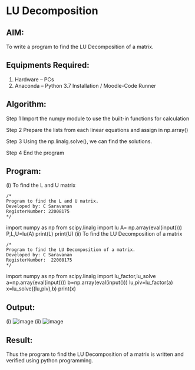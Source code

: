 # LU Decomposition 

## AIM:
To write a program to find the LU Decomposition of a matrix.

## Equipments Required:
1. Hardware – PCs
2. Anaconda – Python 3.7 Installation / Moodle-Code Runner

## Algorithm:

Step 1
Import the numpy module to use the built-in functions for calculation

Step 2
Prepare the lists from each linear equations and assign in np.array()

Step 3
Using the np.linalg.solve(), we can find the solutions.

Step 4
End the program

## Program:
(i) To find the L and U matrix
```
/*
Program to find the L and U matrix.
Developed by: C Saravanan
RegisterNumber: 22008175
*/
```
import numpy as np
from scipy.linalg import lu
A= np.array(eval(input()))
P,L,U=lu(A)
print(L)
print(U)
(ii) To find the LU Decomposition of a matrix
```
/*
Program to find the LU Decomposition of a matrix.
Developed by: C Saravanan
RegisterNumber:  22008175
*/
```
import numpy as np
from scipy.linalg  import lu_factor,lu_solve
a=np.array(eval(input()))
b=np.array(eval(input()))
lu,piv=lu_factor(a)
x=lu_solve((lu,piv),b)
print(x)

## Output:
(i)
![image](https://user-images.githubusercontent.com/121395849/215155585-10cb3786-5324-4442-89f9-9cbf69038512.png)
(ii)
![image](https://user-images.githubusercontent.com/121395849/215155719-df4d6604-8b2c-4791-bc50-84a35153d8bd.png)




## Result:
Thus the program to find the LU Decomposition of a matrix is written and verified using python programming.

